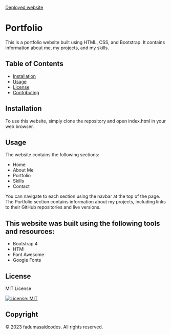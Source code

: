[Deployed website](https://fadumasaidcodes.github.io/Faduma-Portfolio/)
# Portfolio 

This is a portfolio website built using HTML, CSS, and Bootstrap. It contains information about me, my projects, and my skills.

## Table of Contents 
* [Installation](#installation) 
* [Usage](#usage) 
* [License](#license)
* [Contributing](#contributing)

## Installation
To use this website, simply clone the repository and open index.html in your web browser.




## Usage

The website contains the following sections:

* Home
* About Me
* Portfolio
* Skills
* Contact

You can navigate to each section using the navbar at the top of the page. The Portfolio section contains information about my projects, including links to their GitHub repositories and live versions.

## This website was built using the following tools and resources:

* Bootstrap 4
* HTMl
* Font Awesome
* Google Fonts


## License

MIT License

[![License: MIT](https://img.shields.io/badge/License-MIT-yellow.svg)](https://opensource.org/licenses/MIT)

## Copyright

© 2023 fadumasaidcodes. All rights reserved.


